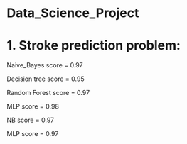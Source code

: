 # Data_Science_Project
# 1. Stroke prediction problem:
  Naive_Bayes score   = 0.97
  
  Decision tree score = 0.95
  
  Random Forest score = 0.97
  
  MLP score           = 0.98
  
  NB score            = 0.97
  
  MLP score           = 0.97
